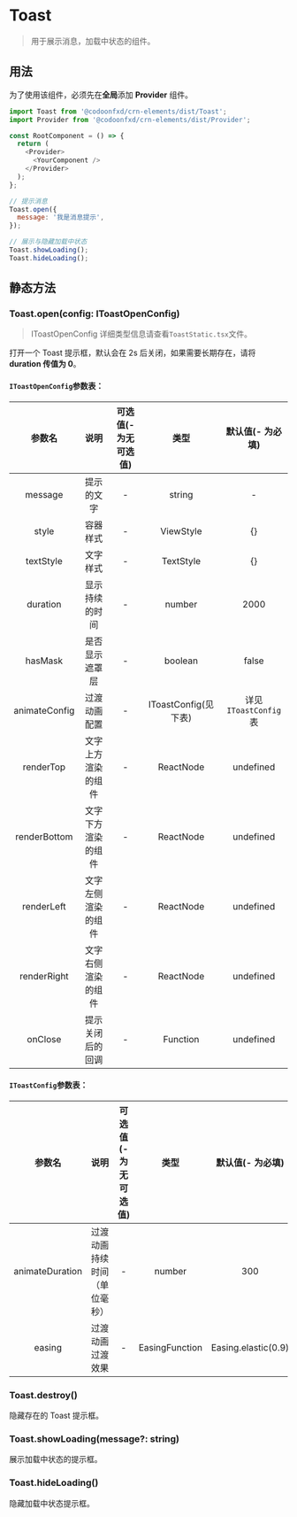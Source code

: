 # Toast

> 用于展示消息，加载中状态的组件。

## 用法

为了使用该组件，必须先在**全局**添加 **Provider** 组件。

```javascript
import Toast from '@codoonfxd/crn-elements/dist/Toast';
import Provider from '@codoonfxd/crn-elements/dist/Provider';

const RootComponent = () => {
  return (
    <Provider>
      <YourComponent />
    </Provider>
  );
};

// 提示消息
Toast.open({
  message: '我是消息提示',
});

// 展示与隐藏加载中状态
Toast.showLoading();
Toast.hideLoading();
```

## 静态方法

### Toast.open(config: IToastOpenConfig)

> IToastOpenConfig 详细类型信息请查看`ToastStatic.tsx`文件。

打开一个 Toast 提示框，默认会在 2s 后关闭，如果需要长期存在，请将 **duration 传值为 0**。

#### `IToastOpenConfig`参数表：

|    参数名     |        说明        | 可选值(- 为无可选值) |         类型         |   默认值(- 为必填)   |
| :-----------: | :----------------: | :------------------: | :------------------: | :------------------: |
|    message    |     提示的文字     |          -           |        string        |          -           |
|     style     |      容器样式      |          -           |      ViewStyle       |          {}          |
|   textStyle   |      文字样式      |          -           |      TextStyle       |          {}          |
|   duration    |   显示持续的时间   |          -           |        number        |         2000         |
|    hasMask    |   是否显示遮罩层   |          -           |       boolean        |        false         |
| animateConfig |    过渡动画配置    |          -           | IToastConfig(见下表) | 详见`IToastConfig`表 |
|   renderTop   | 文字上方渲染的组件 |          -           |      ReactNode       |      undefined       |
| renderBottom  | 文字下方渲染的组件 |          -           |      ReactNode       |      undefined       |
|  renderLeft   | 文字左侧渲染的组件 |          -           |      ReactNode       |      undefined       |
|  renderRight  | 文字右侧渲染的组件 |          -           |      ReactNode       |      undefined       |
|    onClose    |  提示关闭后的回调  |          -           |       Function       |      undefined       |

#### `IToastConfig`参数表：

|     参数名      |             说明             | 可选值(- 为无可选值) |      类型      |  默认值(- 为必填)   |
| :-------------: | :--------------------------: | :------------------: | :------------: | :-----------------: |
| animateDuration | 过渡动画持续时间（单位毫秒） |          -           |     number     |         300         |
|     easing      |       过渡动画过渡效果       |          -           | EasingFunction | Easing.elastic(0.9) |

### Toast.destroy()

隐藏存在的 Toast 提示框。

### Toast.showLoading(message?: string)

展示加载中状态的提示框。

### Toast.hideLoading()

隐藏加载中状态提示框。
